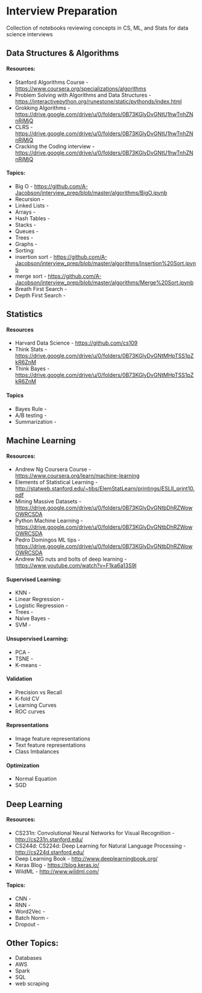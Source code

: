 # Interview Preparation
Collection of notebooks reviewing concepts in CS, ML, and Stats for data science interviews

## Data Structures & Algorithms
#### Resources:
- Stanford Algorithms Course - https://www.coursera.org/specializations/algorithms
- Problem Solving with Algorithms and Data Structures - https://interactivepython.org/runestone/static/pythonds/index.html
- Grokking Algorithms - https://drive.google.com/drive/u/0/folders/0B73KGlyDvGNtU1hwTnhZNnRjMjQ
- CLRS - https://drive.google.com/drive/u/0/folders/0B73KGlyDvGNtU1hwTnhZNnRjMjQ
- Cracking the Coding interview - https://drive.google.com/drive/u/0/folders/0B73KGlyDvGNtU1hwTnhZNnRjMjQ

#### Topics:
- Big O - https://github.com/A-Jacobson/interview_prep/blob/master/algorithms/BigO.ipynb
- Recursion -
- Linked Lists -
- Arrays -
- Hash Tables -
- Stacks -
- Queues -
- Trees -
- Graphs -
- Sorting:
 - insertion sort - https://github.com/A-Jacobson/interview_prep/blob/master/algorithms/Insertion%20Sort.ipynb
 - merge sort -
 https://github.com/A-Jacobson/interview_prep/blob/master/algorithms/Merge%20Sort.ipynb
- Breath First Search -
- Depth First Search -

## Statistics
#### Resources
- Harvard Data Science - https://github.com/cs109
- Think Stats - https://drive.google.com/drive/u/0/folders/0B73KGlyDvGNtMHpTSS1pZkR6ZnM
- Think Bayes - https://drive.google.com/drive/u/0/folders/0B73KGlyDvGNtMHpTSS1pZkR6ZnM

#### Topics
- Bayes Rule -
- A/B testing -
- Summarization -

## Machine Learning
#### Resources:
- Andrew Ng Coursera Course - https://www.coursera.org/learn/machine-learning
- Elements of Statistical Learning - http://statweb.stanford.edu/~tibs/ElemStatLearn/printings/ESLII_print10.pdf
- Mining Massive Datasets - https://drive.google.com/drive/u/0/folders/0B73KGlyDvGNtbDhRZWowOWRCSDA
- Python Machine Learning - https://drive.google.com/drive/u/0/folders/0B73KGlyDvGNtbDhRZWowOWRCSDA
- Pedro Domingos ML tips - https://drive.google.com/drive/u/0/folders/0B73KGlyDvGNtbDhRZWowOWRCSDA
- Andrew NG nuts and bolts of deep learning - https://www.youtube.com/watch?v=F1ka6a13S9I

#### Supervised Learning:
- KNN -
- Linear Regression -
- Logistic Regression -
- Trees -
- Naive Bayes -
- SVM -

#### Unsupervised Learning:
- PCA -
- TSNE -
- K-means -

#### Validation
- Precision vs Recall
- K-fold CV
- Learning Curves
- ROC curves

#### Representations
- Image feature representations
- Text feature representations
- Class Imbalances

#### Optimization
- Normal Equation
- SGD

## Deep Learning
#### Resources:
- CS231n: Convolutional Neural Networks for Visual Recognition - http://cs231n.stanford.edu/
- CS244d: CS224d: Deep Learning for Natural Language Processing - http://cs224d.stanford.edu/
- Deep Learning Book - http://www.deeplearningbook.org/
- Keras Blog - https://blog.keras.io/
- WildML - http://www.wildml.com/

#### Topics:
- CNN -
- RNN -
- Word2Vec -
- Batch Norm -
- Dropout -

## Other Topics:
- Databases
- AWS
- Spark
- SQL
- web scraping












